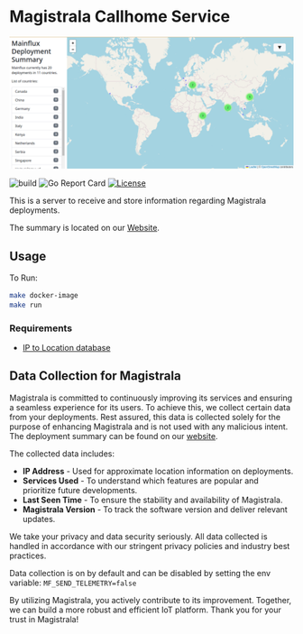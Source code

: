 # Magistrala Callhome Service
[![website][preview]][website]

![build][build]
![Go Report Card][grc]
[![License][LIC-BADGE]][LIC]

This is a server to receive and store information regarding Magistrala deployments. 

The summary is located on our [Website][website].

## Usage
To Run:

```bash
make docker-image
make run
```


### Requirements
- [IP to Location database](https://lite.ip2location.com/)

## Data Collection for Magistrala
Magistrala is committed to continuously improving its services and ensuring a seamless experience for its users. To achieve this, we collect certain data from your deployments. Rest assured, this data is collected solely for the purpose of enhancing Magistrala and is not used with any malicious intent. The deployment summary can be found on our [website][website].

The collected data includes:
- **IP Address** - Used for approximate location information on deployments.
- **Services Used** - To understand which features are popular and prioritize future developments.
- **Last Seen Time** - To ensure the stability and availability of Magistrala.
- **Magistrala Version** - To track the software version and deliver relevant updates.

We take your privacy and data security seriously. All data collected is handled in accordance with our stringent privacy policies and industry best practices.

Data collection is on by default and can be disabled by setting the env variable:
`MF_SEND_TELEMETRY=false`

By utilizing Magistrala, you actively contribute to its improvement. Together, we can build a more robust and efficient IoT platform. Thank you for your trust in Magistrala!

[grc]: https://goreportcard.com/badge/github.com/absmach/callhome
[build]: https://github.com/absmach/callhome/actions/workflows/ci.yml/badge.svg
[LIC]: LICENCE
[LIC-BADGE]: https://img.shields.io/badge/License-Apache_2.0-blue.svg
[website]: https://deployments.magistrala.io
[preview]: /assets/images/website.png

